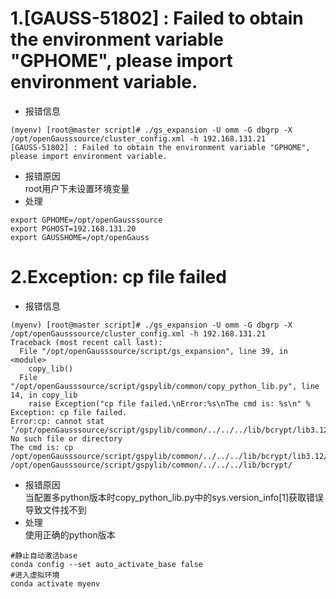 # 1.[GAUSS-51802] : Failed to obtain the environment variable "GPHOME", please import environment variable.
- 报错信息
```
(myenv) [root@master script]# ./gs_expansion -U omm -G dbgrp -X /opt/openGausssource/cluster_config.xml -h 192.168.131.21
[GAUSS-51802] : Failed to obtain the environment variable "GPHOME", please import environment variable.
```
- 报错原因    
  root用户下未设置环境变量
- 处理    
```
export GPHOME=/opt/openGausssource
export PGHOST=192.168.131.20
export GAUSSHOME=/opt/openGauss
```

# 2.Exception: cp file failed
- 报错信息
```
(myenv) [root@master script]# ./gs_expansion -U omm -G dbgrp -X /opt/openGausssource/cluster_config.xml -h 192.168.131.21
Traceback (most recent call last):
  File "/opt/openGausssource/script/gs_expansion", line 39, in <module>
    copy_lib()
  File "/opt/openGausssource/script/gspylib/common/copy_python_lib.py", line 14, in copy_lib
    raise Exception("cp file failed.\nError:%s\nThe cmd is: %s\n" %
Exception: cp file failed.
Error:cp: cannot stat ‘/opt/openGausssource/script/gspylib/common/../../../lib/bcrypt/lib3.12/_bcrypt.abi3.so’: No such file or directory
The cmd is: cp /opt/openGausssource/script/gspylib/common/../../../lib/bcrypt/lib3.12/_bcrypt.abi3.so /opt/openGausssource/script/gspylib/common/../../../lib/bcrypt/
```
- 报错原因   
  当配置多python版本时copy_python_lib.py中的sys.version_info[1]获取错误导致文件找不到
- 处理   
  使用正确的python版本
```
#静止自动激活base
conda config --set auto_activate_base false
#进入虚拟环境
conda activate myenv
```

